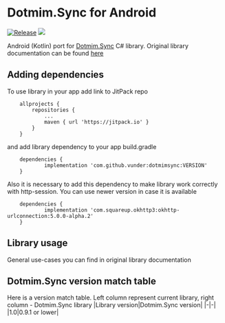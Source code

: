 # Dotmim.Sync for Android

[![Release](https://jitpack.io/v/vunder/dotmimsync.svg)](https://jitpack.io/vunder/dotmimsync)
[![](https://jitci.com/gh/vunder/dotmimsync/svg)](https://jitci.com/gh/vunder/dotmimsync)

Android (Kotlin) port for [Dotmim.Sync](https://github.com/Mimetis/Dotmim.Sync) C# library. Original library documentation can be found [here](https://dotmimsync.readthedocs.io/)


## Adding dependencies
To use library in your app add link to JitPack repo

```
    allprojects {
        repositories {
            ...
            maven { url 'https://jitpack.io' }
        }
    }
```
and add library dependency to your app build.gradle
```
    dependencies {
            implementation 'com.github.vunder:dotmimsync:VERSION'
    }
```

Also it is necessary to add this dependency to make library work correctly with http-session. You can use newer version in case it is available
```
    dependencies {
            implementation 'com.squareup.okhttp3:okhttp-urlconnection:5.0.0-alpha.2'
    }
```


## Library usage
General use-cases you can find in original library documentation


## Dotmim.Sync version match table
Here is a version match table. Left column represent current library, right column - Dotmim.Sync library
|Library version|Dotmim.Sync version|
|-|-|
|1.0|0.9.1 or lower|
